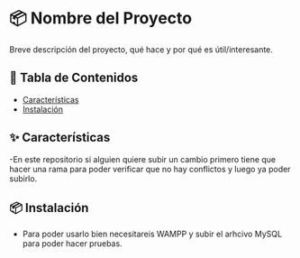 # 📦 Nombre del Proyecto

Breve descripción del proyecto, qué hace y por qué es útil/interesante.

## 📝 Tabla de Contenidos

- [Características](#-características)
- [Instalación](#-instalación)

## ✨ Características
-En este repositorio si alguien quiere subir un cambio primero tiene que hacer una rama para poder verificar que no hay conflictos y luego ya poder subirlo.

## 📦 Instalación

- Para poder usarlo bien necesitareis WAMPP y subir el arhcivo MySQL para poder hacer pruebas.
